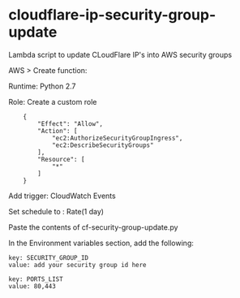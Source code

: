 # cloudflare-ip-security-group-update
Lambda script to update CLoudFlare IP's into AWS security groups

AWS > Create function:

Runtime: Python 2.7

Role: Create a custom role


        {
            "Effect": "Allow",
            "Action": [
                "ec2:AuthorizeSecurityGroupIngress",
                "ec2:DescribeSecurityGroups"
            ],
            "Resource": [
                "*"
            ]
        }
    
Add trigger: CloudWatch Events

Set schedule to : Rate(1 day)

Paste the contents of cf-security-group-update.py

In the Environment variables section, add the following:

    key: SECURITY_GROUP_ID
    value: add your security group id here
    
    key: PORTS_LIST
    value: 80,443
    
   

